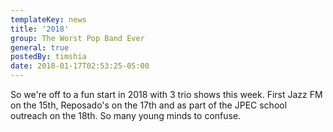 ```yaml
---
templateKey: news
title: '2018'
group: The Worst Pop Band Ever
general: true
postedBy: timshia
date: 2018-01-17T02:53:25-05:00
---
```

So we're off to a fun start in 2018 with 3 trio shows this week. First Jazz FM on the 15th, Reposado's on the 17th and as part of the JPEC school outreach on the 18th. So many young minds to confuse.